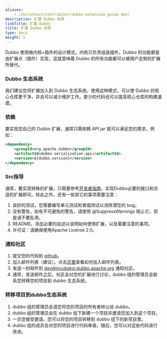 ```yaml
---
aliases:
    - /zh/contact/contributor/dubbo-extension-guide_dev/
description: 扩展 Dubbo 向导
linkTitle: 扩展 Dubbo
title: 扩展 Dubbo 向导
type: docs
weight: 5
---
```





Dubbo 使用微内核+插件的设计模式。内核只负责组装插件，Dubbo 的功能都是由扩展点（插件）实现，这就意味着 Dubbo 的所有功能都可以被用户定制的扩展所替代。

### Dubbo 生态系统

我们建议您将扩展加入到 Dubbo 生态系统。使用这种模式，可以使 Dubbo 的核心仓库更干净，并且可以减少维护工作。更少的代码也可以提高核心仓库的构建速度。

### 依赖

要实现您自己的 Dubbo 扩展，通常只需依赖 API jar 就可以满足您的需求。例如：

```xml
<dependency>
    <groupId>org.apache.dubbo</groupId>
    <artifactId>dubbo-serialization-api</artifactId>
    <version>${dubbo.version}</version>
</dependency>
```

### Src指导

通常，要实现特殊的扩展，只需要参考[开发者指南](../new-contributor-guide_dev)，实现Dubbo必要的接口和合适的扩展即可。除此之外，还有一些其它的事项需要注意：

1. 良好的测试，您需要编写单元测试和冒烟测试以消除潜在的 bug。
2. 没有警告，如有不可避免的警告，请使用 @SuppressWarnings 阻止它，但是请不要乱用。
3. README。添加必要的自述以说明如何使用扩展，以及需要注意的事项。
4. 许可证：请确保使用Apache License 2.0。

### 通知社区

1. 提交您的代码到 [github](https://github.com)。
2. 加入邮件列表（建议）。点击[这里](https://github.com/apache/dubbo/wiki/Mailing-list-subscription-guide)查看如何加入邮件列表。
3. 发送一封邮件到 dev@incubator.dubbo.apache.org 通知社区。
4. 通常，发送邮件之后，社区会对您的扩展进行讨论，dubbo 组的管理员会联系您转移您的项目到 dubbo 生态系统。

### 转移项目到dubbo生态系统

1. dubbo 组的管理员会请您将您的项目的所有者转让给 dubbo。
2. dubbo 组的管理员会在 dubbo 组下新建一个项目并邀请您加入到这个项目。
3. 一旦您接受邀请，您可以将您的项目转移到 dubbo 组下的新项目里。
4. dubbo 组的成员会对您的项目进行代码审查。随后，您可以对这些代码进行改进。